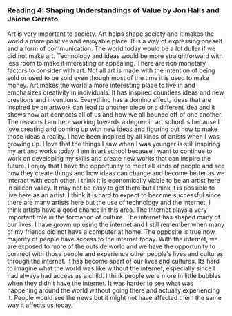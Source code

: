 <h3> Reading 4: Shaping Understandings of Value by Jon Halls and Jaione Cerrato</h3>
<p> Art is very important to society. Art helps shape society and it makes the world a more positive and enjoyable place. It is a way of 
expressing oneself and a form of communication. The world today would be a lot duller if we did not make art. Technology and ideas would be
more straightforward with less room to make it interesting or appealing. There are non monetary factors to consider with art. Not all art
is made with the intention of being sold or used to be sold even though most of the time it is used to make money. Art makes the world a 
more interesting place to live in and emphasizes creativity in individuals. It has inspired countless ideas and new creations and inventions.
Everything has a domino effect, ideas that are inspired by an artwork can lead to another piece or a different idea and it shows how art
connects all of us and how we all bounce off of one another. The reasons I am here working towards a degree in art school is because I 
love creating and coming up with new ideas and figuring out how to make those ideas a reality. I have been inspired by all kinds of artists
when I was growing up. I love that the things I saw when I was younger is still inspiring my art and works today. I am in art school because
I want to continue to work on developing my skills and create new works that can inspire the future. I enjoy that I have the opportunity 
to meet all kinds of people and see how they create things and how ideas can change and become better as we interact with each other. I 
think it is economically viable to be an artist here in silicon valley. It may not be easy to get there but I think it is possible to live 
here as an artist. I think it is hard to expect to become successful since there are many artists here but the use of technology and the 
internet, I think artists have a good chance in this area. The internet plays a very important role in the formation of culture. The 
internet has shaped many of our lives, I have grown up using the internet and I still remember when many of my friends did not have a 
computer at home. The opposite is true now, majority of people have access to the internet today. With the internet, we are exposed to more
of the outside world and we have the opportunity to connect with those people and experience other people's lives and cultures through the
internet. It has become apart of our lives and cultures. Its hard to imagine what the world was like without the internet, especially since
I had always had access as a child. I think people were more in little bubbles when they didn't have the internet. It was harder to see
what was happening around the world without going there and actually experiencing it. People would see the news but it might not have 
affected them the same way it affects us today. 
